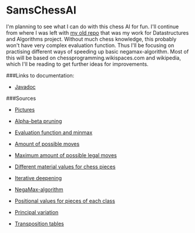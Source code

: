 # SamsChessAI

I'm planning to see what I can do with this chess AI for fun. I'll continue from where I was left with [my old repo](https://github.com/salsam/simpleChessAI) that was my work for Datastructures and Algorithms project. Without much chess knowledge, this probably won't have very complex evaluation function. Thus I'll be focusing on practising different ways of speeding up basic negamax-algorithm. Most of this will be based on chessprogramming.wikispaces.com and wikipedia, which I'll be reading to get further ideas for improvements.

###Links to documentation:
- [Javadoc](https://htmlpreview.github.io/?https://github.com/salsam/SamsChessAI/blob/master/apidocs/index.html)

###Sources
- [Pictures](https://en.wikipedia.org/wiki/Chess)

- [Alpha-beta pruning](https://en.wikipedia.org/wiki/Alpha%E2%80%93beta_pruning)

- [Evaluation function and minmax](https://chessprogramming.wikispaces.com/Evaluation)

- [Amount of possible moves](https://www.chess.com/chessopedia/view/mathematics-and-chess)

- [Maximum amount of possible legal moves](https://www.chess.com/forum/view/fun-with-chess/what-chess-position-has-the-most-number-of-possible-moves)

- [Different material values for chess pieces](https://en.wikipedia.org/wiki/Chess_piece_relative_value)

- [Iterative deepening](https://en.wikipedia.org/wiki/Iterative_deepening_depth-first_search)

- [NegaMax-algorithm](https://en.wikipedia.org/wiki/Negamax)

- [Positional values for pieces of each class](https://chessprogramming.wikispaces.com/Simplified+evaluation+function)

- [Principal variation](https://chessprogramming.wikispaces.com/Principal+variation?responseToken=9eebfa4cd8351cf79afdf2a772da9d99)

- [Transposition tables](https://en.wikipedia.org/wiki/Transposition_table)
